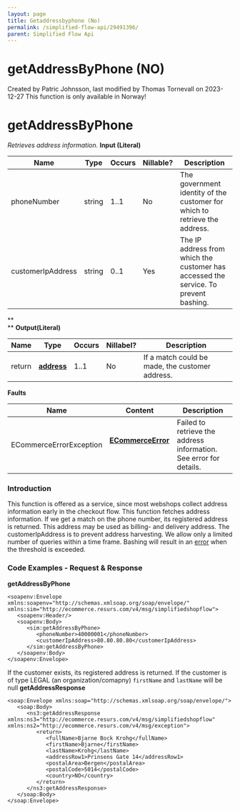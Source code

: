 ```yaml
---
layout: page
title: Getaddressbyphone (No)
permalink: /simplified-flow-api/29491396/
parent: Simplified Flow Api
---
```



# getAddressByPhone (NO) 
Created by Patric Johnsson, last modified by Thomas Tornevall on
2023-12-27
This function is only available in Norway!
# getAddressByPhone
*Retrieves address information.*
**Input (Literal)**
  
| Name              | Type   | Occurs | Nillable? | Description                                                                           |
|-------------------|--------|--------|-----------|---------------------------------------------------------------------------------------|
| phoneNumber       | string | 1..1   | No        | The government identity of the customer for which to retrieve the address.            |
| customerIpAddress | string | 0..1   | Yes       | The IP address from which the customer has accessed the service. To prevent bashing.  |
  
**  
**
**Output(Literal)**
  
| Name   | Type                                | Occurs | Nillabel? | Description                                     |
|--------|-------------------------------------|--------|-----------|-------------------------------------------------|
| return | **[address](address_1475687.html)** | 1..1   | No        | If a match could be made, the customer address. |
  
  
**Faults**
  
| Name                    | Content                                               | Description                                                        |
|-------------------------|-------------------------------------------------------|--------------------------------------------------------------------|
| ECommerceErrorException | **[ECommerceError](ECommerceError_1475945.html)**     | Failed to retrieve the address information. See error for details. |
  
  
### Introduction
This function is offered as a service, since most webshops collect
address information early in the checkout flow. This function fetches
address information. If we get a match on the phone number, its
registered address is returned. This address may be used as billing- and
delivery address. The customerIpAddress is to prevent address
harvesting. We allow only a limited number of queries within a time
frame. Bashing will result in an [error](328078.html) when the threshold
is exceeded.
  
### Code Examples - Request & Response
**getAddressByPhone**
``` syntaxhighlighter-pre
<soapenv:Envelope xmlns:soapenv="http://schemas.xmlsoap.org/soap/envelope/" xmlns:sim="http://ecommerce.resurs.com/v4/msg/simplifiedshopflow">
   <soapenv:Header/>
   <soapenv:Body>
      <sim:getAddressByPhone>
         <phoneNumber>40000001</phoneNumber>
         <customerIpAddress>80.80.80.80</customerIpAddress>
      </sim:getAddressByPhone>
   </soapenv:Body>
</soapenv:Envelope>
```
  
If the customer exists, its registered address is returned. If the
customer is of type LEGAL (an
organization/comapny) `firstName` and `lastName` will be null
**getAddressResponse**
``` syntaxhighlighter-pre
<soap:Envelope xmlns:soap="http://schemas.xmlsoap.org/soap/envelope/">
   <soap:Body>
      <ns3:getAddressResponse xmlns:ns3="http://ecommerce.resurs.com/v4/msg/simplifiedshopflow" xmlns:ns2="http://ecommerce.resurs.com/v4/msg/exception">
         <return>
            <fullName>Bjarne Bock Krohg</fullName>
            <firstName>Bjarne</firstName>
            <lastName>Krohg</lastName>
            <addressRow1>Prinsens Gate 14</addressRow1>
            <postalArea>Bergen</postalArea>
            <postalCode>5014</postalCode>
            <country>NO</country>
         </return>
      </ns3:getAddressResponse>
   </soap:Body>
</soap:Envelope>
```

